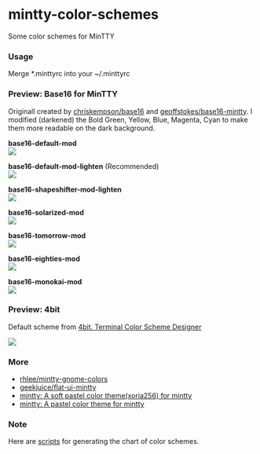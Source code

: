 mintty-color-schemes
====================

Some color schemes for MinTTY

### Usage ###

Merge *.minttyrc into your ~/.minttyrc

### Preview: Base16 for MinTTY ###

Originall created by [chriskempson/base16](https://github.com/chriskempson/base16) and [geoffstokes/base16-mintty](https://github.com/geoffstokes/base16-mintty). I modified (darkened) the Bold Green, Yellow, Blue, Magenta, Cyan to make them more readable on the dark background.

**base16-default-mod**  
![](https://github.com/oumu/mintty-color-schemes/raw/master/screenshot/base16-default-mod.png)

**base16-default-mod-lighten**  (Recommended)  
![](https://github.com/oumu/mintty-color-schemes/raw/master/screenshot/base16-default-mod-lighten.png)

**base16-shapeshifter-mod-lighten**  
![](https://github.com/oumu/mintty-color-schemes/raw/master/screenshot/base16-shapeshifter-mod-lighten.png)

**base16-solarized-mod**  
![](https://github.com/oumu/mintty-color-schemes/raw/master/screenshot/base16-solarized-mod.png)

**base16-tomorrow-mod**  
![](https://github.com/oumu/mintty-color-schemes/raw/master/screenshot/base16-tomorrow-mod.png)

**base16-eighties-mod**  
![](https://github.com/oumu/mintty-color-schemes/raw/master/screenshot/base16-eighties-mod.png)

**base16-monokai-mod**  
![](https://github.com/oumu/mintty-color-schemes/raw/master/screenshot/base16-monokai-mod.png)

### Preview: 4bit ###

Default scheme from [4bit. Terminal Color Scheme Designer](http://ciembor.github.io/4bit/# "4bit Terminal Color Scheme Designer")

![](https://github.com/oumu/mintty-color-schemes/raw/master/screenshot/4bit-default.png)

### More ###

- [rhlee/mintty-gnome-colors](https://github.com/rhlee/mintty-gnome-colors/ "")
- [geekjuice/flat-ui-mintty](https://github.com/geekjuice/flat-ui-mintty/ "")
- [mintty: A soft pastel color theme(xoria256) for mintty](https://gist.github.com/pasela/3422835 "")
- [mintty: A pastel color theme for mintty](https://gist.github.com/pasela/3412915 "")

### Note ###

Here are [scripts](https://wiki.archlinux.org/index.php/Xresources#Color_scheme_scripts "") for generating the chart of color schemes.